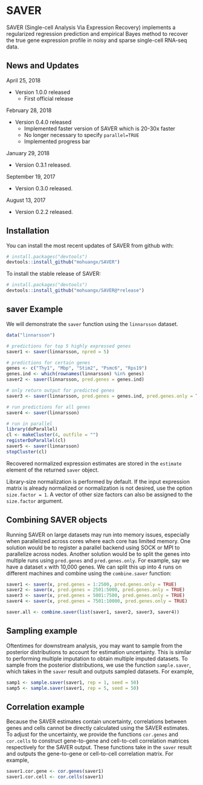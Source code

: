 # SAVER

SAVER (Single-cell Analysis Via Expression Recovery) implements a regularized regression prediction and empirical Bayes method to recover the true gene expression profile in noisy and sparse single-cell RNA-seq data.

## News and Updates
April 25, 2018
* Version 1.0.0 released
  * First official release

February 28, 2018
* Version 0.4.0 released
  * Implemented faster version of SAVER which is 20-30x faster
  * No longer necessary to specify ```parallel=TRUE```
  * Implemented progress bar

January 29, 2018
* Version 0.3.1 released.

September 19, 2017
* Version 0.3.0 released.

August 13, 2017
* Version 0.2.2 released.

## Installation

You can install the most recent updates of SAVER from github with:

```R
# install.packages("devtools")
devtools::install_github("mohuangx/SAVER")
```
To install the stable release of SAVER:

```R
# install.packages("devtools")
devtools::install_github("mohuangx/SAVER@*release")
```

## saver Example

We will demonstrate the ```saver``` function using the ```linnarsson``` dataset.

```R
data("linnarsson")

# predictions for top 5 highly expressed genes
saver1 <- saver(linnarsson, npred = 5)

# predictions for certain genes
genes <- c("Thy1", "Mbp", "Stim2", "Psmc6", "Rps19")
genes.ind <- which(rownames(linnarsson) %in% genes)
saver2 <- saver(linnarsson, pred.genes = genes.ind)

# only return output for predicted genes
saver3 <- saver(linnarsson, pred.genes = genes.ind, pred.genes.only = TRUE)

# run predictions for all genes
saver4 <- saver(linnarsson)

# run in parallel
library(doParallel)
cl <- makeCluster(4, outfile = "")
registerDoParallel(cl)
saver5 <- saver(linnarsson)
stopCluster(cl)
```

Recovered normalized expression estimates are stored in the ```estimate``` element of the returned ```saver``` object.

Library-size normalization is performed by default. If the input expression matrix is already normalized or normalization is not desired, use the option ```size.factor = 1```. A vector of other size factors can also be assigned to the ```size.factor``` argument.

## Combining SAVER objects

Running SAVER on large datasets may run into memory issues, especially when parallelized across cores where each core has limited memory. One solution would be to register a parallel backend using SOCK or MPI to parallelize across nodes. Another solution would be to split the genes into multiple runs using `pred.genes` and `pred.genes.only`. For example, say we have a dataset `x` with 10,000 genes. We can split this up into 4 runs on different machines and combine using the `combine.saver` function:

```R
saver1 <- saver(x, pred.genes = 1:2500, pred.genes.only = TRUE)
saver2 <- saver(x, pred.genes = 2501:5000, pred.genes.only = TRUE)
saver3 <- saver(x, pred.genes = 5001:7500, pred.genes.only = TRUE)
saver4 <- saver(x, pred.genes = 7501:10000, pred.genes.only = TRUE)

saver.all <- combine.saver(list(saver1, saver2, saver3, saver4))
```

## Sampling example

Oftentimes for downstream analysis, you may want to sample from the posterior distributions to account for estimation uncertainty. This is similar to performing multiple imputation to obtain multiple imputed datasets. To sample from the posterior distributions, we use the function ```sample.saver```, which takes in the ```saver``` result and outputs sampled datasets. For example,

```R
samp1 <- sample.saver(saver1, rep = 1, seed = 50)
samp5 <- sample.saver(saver1, rep = 5, seed = 50)
```

## Correlation example

Because the SAVER estimates contain uncertainty, correlations between genes and cells cannot be directly calculated using the SAVER estimates. To adjust for the uncertainty, we provide the functions ```cor.genes``` and ```cor.cells``` to construct gene-to-gene and cell-to-cell correlation matrices respectively for the SAVER output. These functions take in the ```saver``` result and outputs the gene-to-gene or cell-to-cell correlation matrix. For example,

```R
saver1.cor.gene <- cor.genes(saver1)
saver1.cor.cell <- cor.cells(saver1)
```




